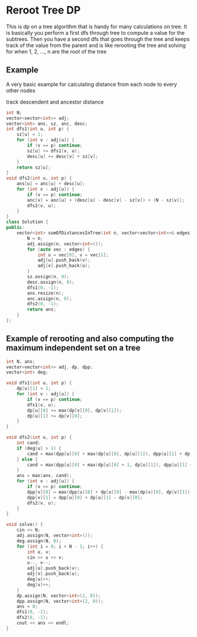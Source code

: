 # Reroot Tree DP

This is dp on a tree algorithm that is handy for many calculations on tree.  It is basically you perform a first dfs through tree to compute a value for the subtrees.  Then you have a second dfs that goes through the tree and keeps track of the value from the parent and is like rerooting the tree and solving for when 1, 2, ..., n are the root of the tree

## Example

A very basic example for calculating distance from each node to every other nodes

track descendent and ancestor distance

```cpp
int N;
vector<vector<int>> adj;
vector<int> ans, sz, anc, desc;
int dfs1(int u, int p) {
    sz[u] = 1;
    for (int v : adj[u]) {
        if (v == p) continue;
        sz[u] += dfs1(v, u);
        desc[u] += desc[v] + sz[v];
    }
    return sz[u];
}
void dfs2(int u, int p) {
    ans[u] = anc[u] + desc[u];
    for (int v : adj[u]) {
        if (v == p) continue;
        anc[v] = anc[u] + (desc[u] - desc[v] - sz[v]) + (N - sz[v]);
        dfs2(v, u);
    }
}
class Solution {
public:
    vector<int> sumOfDistancesInTree(int n, vector<vector<int>>& edges) {
        N = n;
        adj.assign(n, vector<int>());
        for (auto vec : edges) {
            int u = vec[0], v = vec[1];
            adj[u].push_back(v);
            adj[v].push_back(u);
        }
        sz.assign(n, 0);
        desc.assign(n, 0);
        dfs1(0, -1);
        ans.resize(n);
        anc.assign(n, 0);
        dfs2(0, -1);
        return ans;
    }
};
```


## Example of rerooting and also computing the maximum independent set on a tree

```cpp
int N, ans;
vector<vector<int>> adj, dp, dpp;
vector<int> deg;

void dfs1(int u, int p) {
    dp[u][1] = 1;
    for (int v : adj[u]) {
        if (v == p) continue;
        dfs1(v, u);
        dp[u][0] += max(dp[v][0], dp[v][1]);
        dp[u][1] += dp[v][0];
    }
}

void dfs2(int u, int p) {
    int cand;
    if (deg[u] > 1) {
        cand = max(dpp[u][0] + max(dp[u][0], dp[u][1]), dpp[u][1] + dp[u][0]);
    } else {
        cand = max(dpp[u][0] + max(dp[u][0] + 1, dp[u][1]), dpp[u][1] + dp[u][0] + 1);
    }
    ans = max(ans, cand);
    for (int v : adj[u]) {
        if (v == p) continue;
        dpp[v][0] = max(dpp[u][0] + dp[u][0] - max(dp[v][0], dp[v][1]), dpp[u][1] + dp[u][0] - max(dp[v][0], dp[v][1]));
        dpp[v][1] = dpp[u][0] + dp[u][1] - dp[v][0];
        dfs2(v, u);
    }
}

void solve() {
    cin >> N;
    adj.assign(N, vector<int>());
    deg.assign(N, 0);
    for (int i = 0; i < N - 1; i++) {
        int u, v;
        cin >> u >> v;
        u--, v--;
        adj[u].push_back(v);
        adj[v].push_back(u);
        deg[u]++;
        deg[v]++;
    }
    dp.assign(N, vector<int>(2, 0));
    dpp.assign(N, vector<int>(2, 0));
    ans = 0;
    dfs1(0, -1);
    dfs2(0, -1);
    cout << ans << endl;
}
```